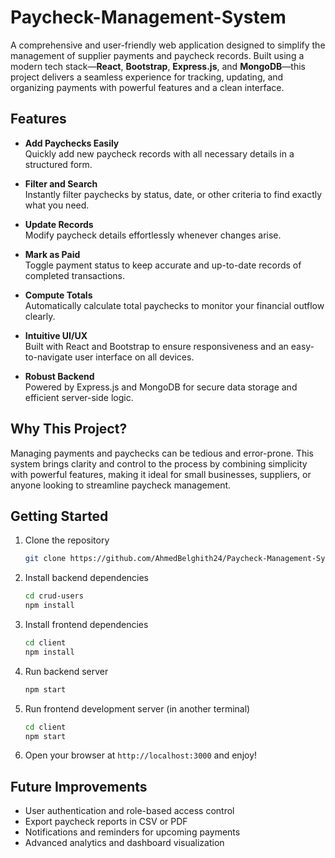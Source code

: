 # Paycheck-Management-System

A comprehensive and user-friendly web application designed to simplify the management of supplier payments and paycheck records. Built using a modern tech stack—**React**, **Bootstrap**, **Express.js**, and **MongoDB**—this project delivers a seamless experience for tracking, updating, and organizing payments with powerful features and a clean interface.

## Features

- **Add Paychecks Easily**  
  Quickly add new paycheck records with all necessary details in a structured form.

- **Filter and Search**  
  Instantly filter paychecks by status, date, or other criteria to find exactly what you need.

- **Update Records**  
  Modify paycheck details effortlessly whenever changes arise.

- **Mark as Paid**  
  Toggle payment status to keep accurate and up-to-date records of completed transactions.

- **Compute Totals**  
  Automatically calculate total paychecks to monitor your financial outflow clearly.

- **Intuitive UI/UX**  
  Built with React and Bootstrap to ensure responsiveness and an easy-to-navigate user interface on all devices.

- **Robust Backend**  
  Powered by Express.js and MongoDB for secure data storage and efficient server-side logic.

## Why This Project?

Managing payments and paychecks can be tedious and error-prone. This system brings clarity and control to the process by combining simplicity with powerful features, making it ideal for small businesses, suppliers, or anyone looking to streamline paycheck management.

## Getting Started

1. Clone the repository  
    ```bash
    git clone https://github.com/AhmedBelghith24/Paycheck-Management-System.git
    ```
2. Install backend dependencies  
    ```bash
    cd crud-users
    npm install
    ```
3. Install frontend dependencies  
    ```bash
    cd client
    npm install
    ```
4. Run backend server  
    ```bash
    npm start
    ```
5. Run frontend development server (in another terminal)  
    ```bash
    cd client
    npm start
    ```
6. Open your browser at `http://localhost:3000` and enjoy!

## Future Improvements

- User authentication and role-based access control  
- Export paycheck reports in CSV or PDF  
- Notifications and reminders for upcoming payments  
- Advanced analytics and dashboard visualization
